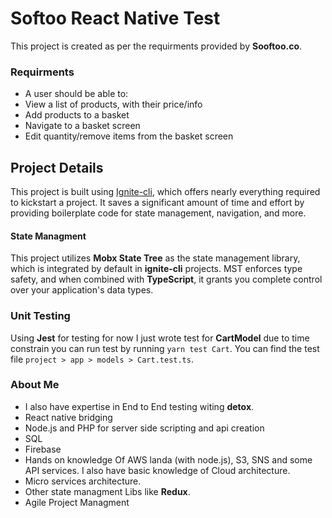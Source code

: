 # Softoo React Native Test

This project is created as per the requirments provided by **Sooftoo.co**.

### Requirments
- A user should be able to:
- View a list of products, with their price/info
- Add products to a basket
- Navigate to a basket screen
- Edit quantity/remove items from the basket screen



## Project Details

This project is built using [Ignite-cli](https://github.com/infinitered/ignite), which offers nearly everything required to kickstart a project. It saves a significant amount of time and effort by providing boilerplate code for state management, navigation, and more.


#### State Managment
This project utilizes **Mobx State Tree** as the state management library, which is integrated by default in **ignite-cli** projects. MST enforces type safety, and when combined with **TypeScript**, it grants you complete control over your application's data types.

### Unit Testing
Using **Jest** for testing for now I just wrote test for **CartModel** due to time constrain you can run test by running `yarn test Cart`.
You can find the test file `project > app > models > Cart.test.ts`.



### About Me
- I also have expertise in End to End testing witing **detox**.
- React native bridging
- Node.js and PHP for server side scripting and api creation
- SQL 
- Firebase 
- Hands on knowledge Of AWS landa (with node.js), S3, SNS and some API services. I also have basic knowledge of Cloud architecture.
- Micro services architecture.
- Other state managment Libs like **Redux**.
- Agile Project Managment
